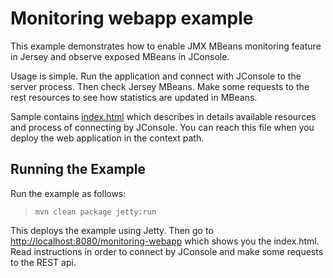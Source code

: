 <!--

    DO NOT ALTER OR REMOVE COPYRIGHT NOTICES OR THIS HEADER.

    Copyright (c) 2015 Oracle and/or its affiliates. All rights reserved.

    The contents of this file are subject to the terms of either the GNU
    General Public License Version 2 only ("GPL") or the Common Development
    and Distribution License("CDDL") (collectively, the "License").  You
    may not use this file except in compliance with the License.  You can
    obtain a copy of the License at
    http://glassfish.java.net/public/CDDL+GPL_1_1.html
    or packager/legal/LICENSE.txt.  See the License for the specific
    language governing permissions and limitations under the License.

    When distributing the software, include this License Header Notice in each
    file and include the License file at packager/legal/LICENSE.txt.

    GPL Classpath Exception:
    Oracle designates this particular file as subject to the "Classpath"
    exception as provided by Oracle in the GPL Version 2 section of the License
    file that accompanied this code.

    Modifications:
    If applicable, add the following below the License Header, with the fields
    enclosed by brackets [] replaced by your own identifying information:
    "Portions Copyright [year] [name of copyright owner]"

    Contributor(s):
    If you wish your version of this file to be governed by only the CDDL or
    only the GPL Version 2, indicate your decision by adding "[Contributor]
    elects to include this software in this distribution under the [CDDL or GPL
    Version 2] license."  If you don't indicate a single choice of license, a
    recipient has the option to distribute your version of this file under
    either the CDDL, the GPL Version 2 or to extend the choice of license to
    its licensees as provided above.  However, if you add GPL Version 2 code
    and therefore, elected the GPL Version 2 license, then the option applies
    only if the new code is made subject to such option by the copyright
    holder.

-->

Monitoring webapp example
=========================

This example demonstrates how to enable JMX MBeans monitoring feature in
Jersey and observe exposed MBeans in JConsole.

Usage is simple. Run the application and connect with JConsole to the
server process. Then check Jersey MBeans. Make some requests to the rest
resources to see how statistics are updated in MBeans.

Sample contains [index.html](src/main/webapp/index.html) which describes
in details available resources and process of connecting by JConsole.
You can reach this file when you deploy the web application in the
context path.

Running the Example
-------------------

Run the example as follows:

>     mvn clean package jetty:run

This deploys the example using Jetty. Then go to
<http://localhost:8080/monitoring-webapp> which shows you the
index.html. Read instructions in order to connect by JConsole and make
some requests to the REST api.
